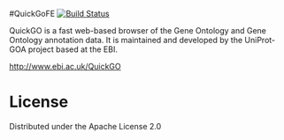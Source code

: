 #QuickGoFE
[![Build Status](https://travis-ci.org/ebi-uniprot/QuickGoFE.svg?branch=master)](https://travis-ci.org/ebi-uniprot/QuickGoFE)

QuickGO is a fast web-based browser of the Gene Ontology and Gene Ontology annotation data. It is maintained and developed by the UniProt-GOA project based at the EBI.

http://www.ebi.ac.uk/QuickGO

# License
Distributed under the Apache License 2.0
